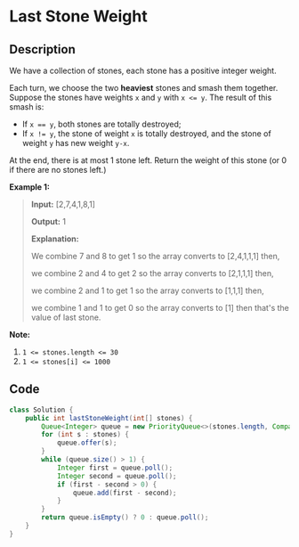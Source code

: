 # Last Stone Weight

## Description

We have a collection of stones, each stone has a positive integer weight.

Each turn, we choose the two **heaviest** stones and smash them together.  Suppose the stones have weights `x` and `y` with `x <= y`.  The result of this smash is:

* If `x == y`, both stones are totally destroyed;
* If `x != y`, the stone of weight `x` is totally destroyed, and the stone of weight `y` has new weight `y-x`.

At the end, there is at most 1 stone left.  Return the weight of this stone \(or 0 if there are no stones left.\)

**Example 1:**

> **Input:** \[2,7,4,1,8,1\] 
>
> **Output:** 1 
>
> **Explanation:** 
>
> We combine 7 and 8 to get 1 so the array converts to \[2,4,1,1,1\] then, 
>
> we combine 2 and 4 to get 2 so the array converts to \[2,1,1,1\] then, 
>
> we combine 2 and 1 to get 1 so the array converts to \[1,1,1\] then, 
>
> we combine 1 and 1 to get 0 so the array converts to \[1\] then that's the value of last stone.

**Note:**

1. `1 <= stones.length <= 30`
2. `1 <= stones[i] <= 1000`

## **Code**

```java
class Solution {
    public int lastStoneWeight(int[] stones) {
        Queue<Integer> queue = new PriorityQueue<>(stones.length, Comparator.reverseOrder());
        for (int s : stones) {
            queue.offer(s);
        }
        while (queue.size() > 1) {
            Integer first = queue.poll();
            Integer second = queue.poll();
            if (first - second > 0) {
                queue.add(first - second);
            }
        }
        return queue.isEmpty() ? 0 : queue.poll();
    }
}
```

